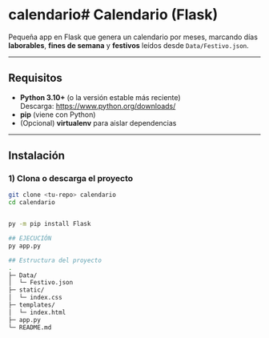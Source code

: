 # calendario# Calendario (Flask)

Pequeña app en Flask que genera un calendario por meses, marcando días **laborables**, **fines de semana** y **festivos** leídos desde `Data/Festivo.json`.

---

## Requisitos

- **Python 3.10+** (o la versión estable más reciente)  
  Descarga: https://www.python.org/downloads/
- **pip** (viene con Python)
- (Opcional) **virtualenv** para aislar dependencias

---

## Instalación

### 1) Clona o descarga el proyecto
```bash
git clone <tu-repo> calendario
cd calendario


py -m pip install Flask

## EJECUCIÓN
py app.py

## Estructura del proyecto
.
├─ Data/
│  └─ Festivo.json
├─ static/
│  └─ index.css
├─ templates/
│  └─ index.html
├─ app.py
└─ README.md
